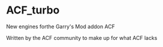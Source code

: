 # ACF_turbo
New engines forthe Garry's Mod addon ACF

Written by the ACF community to make up for what ACF lacks
